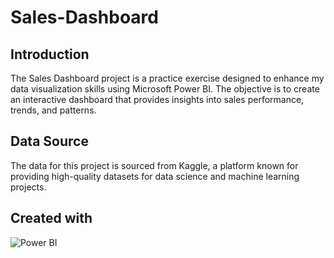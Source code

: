 # Sales-Dashboard

## Introduction
The Sales Dashboard project is a practice exercise designed to enhance my data visualization skills using Microsoft Power BI. The objective is to create an interactive dashboard that provides insights into sales performance, trends, and patterns.

## Data Source
The data for this project is sourced from Kaggle, a platform known for providing high-quality datasets for data science and machine learning projects.

## Created with

![Power BI](https://img.shields.io/badge/Power%20BI-yellow?style=for-the-badge&logo=powerbi)
